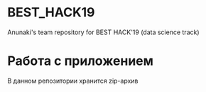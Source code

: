 # BEST_HACK19
Anunaki's team repository for BEST HACK'19 (data science track)
# Работа с приложением
В данном репозитории хранится zip-архив 

